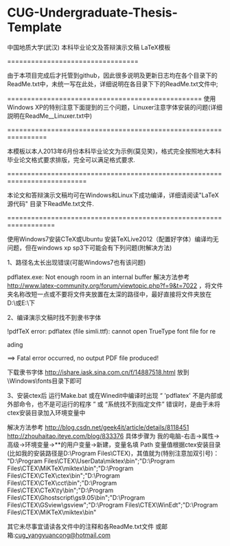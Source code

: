 CUG-Undergraduate-Thesis-Template
=================================

中国地质大学(武汉) 本科毕业论文及答辩演示文稿 LaTeX模板

=================================

由于本项目完成后才托管到github，因此很多说明及更新日志均在各个目录下的ReadMe.txt中，未统一写在此处，详细说明在各目录下下的ReadMe.txt文件中;

=================================================
使用Windows XP的特别注意下面提到的三个问题，Linuxer注意字体安装的问题(详细説明在ReadMe__Linuxer.txt中)

================================================================

本模板以本人2013年6月份本科毕业论文为示例(莫见笑)，格式完全按照地大本科毕业论文格式要求排版，完全可以满足格式要求.

==========================================================================

本论文和答辩演示文稿均可在Windows和Linux下成功编译，详细请阅读"LaTeX源代码" 目录下ReadMe.txt文件.

==================================================================

使用Windows7安装CTeX或Ubuntu 安装TeXLive2012（配置好字体）编译均无问题，但在windows xp sp3下可能会有下列问题(附解决方法)

1、路径名太长出现错误(可能Windows7也有该问题)

pdflatex.exe: Not enough room in an internal buffer 解决方法参考 http://www.latex-community.org/forum/viewtopic.php?f=9&t=7022  ，将文件夹名称改短一点或不要将文件夹放置在太深的路径中，最好直接将文件夹放在D:\或E:\下





2、编译演示文稿时找不到隶书字体

!pdfTeX error: pdflatex (file simli.ttf): cannot open TrueType font file for re

ading

 ==> Fatal error occurred, no output PDF file produced!



下载隶书字体 http://ishare.iask.sina.com.cn/f/14887518.html 放到\Windows\fonts目录下即可







3、安装ctex后 运行Make.bat 或在Winedit中编译时出现 “ 'pdflatex' 不是内部或外部命令，也不是可运行的程序 ” 或 “系统找不到指定文件” 错误时，是由于未将ctex安装目录加入环境变量中

   解决方法参考 http://blog.csdn.net/geek4it/article/details/8118451  http://zhouhaitao.iteye.com/blog/833376
   具体步骤为 我的电脑-右击->属性->高级->环境变量->**的用户变量->新建，变量名填 Path 变量值根据ctex安装目录(比如我的安装路径是D:\Program Files\CTEX\)，其值就为(特别注意加双引号)：
   "D:\Program Files\CTEX\UserData\miktex\bin";"D:\Program Files\CTEX\MiKTeX\miktex\bin";"D:\Program Files\CTEX\CTeX\ctex\bin";"D:\Program Files\CTEX\CTeX\cct\bin";"D:\Program Files\CTEX\CTeX\ty\bin";"D:\Program Files\CTEX\Ghostscript\gs9.05\bin";"D:\Program Files\CTEX\GSview\gsview";"D:\Program Files\CTEX\WinEdt";"D:\Program Files\CTEX\MiKTeX\miktex\bin"

	





其它未尽事宜请读各文件中的注释和各ReadMe.txt文件 
						或邮箱:cug_yangyuancong@hotmail.com
